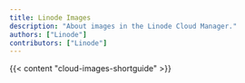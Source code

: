 ```yaml
---
title: Linode Images
description: "About images in the Linode Cloud Manager."
authors: ["Linode"]
contributors: ["Linode"]
---
```


{{< content "cloud-images-shortguide" >}}

